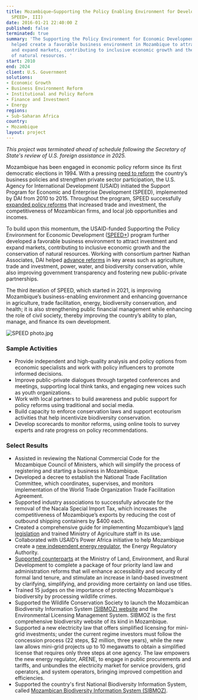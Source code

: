 ```yaml
---
title: Mozambique—Supporting the Policy Enabling Environment for Development (SPEED,
  SPEED+, III)
date: 2016-01-21 22:40:00 Z
published: false
terminated: true
summary: 'The Supporting the Policy Environment for Economic Development+ program
  helped create a favorable business environment in Mozambique to attract investment
  and expand markets, contributing to inclusive economic growth and the conservation
  of natural resources. '
start: 2010
end: 2024
client: U.S. Government
solutions:
- Economic Growth
- Business Environment Reform
- Institutional and Policy Reform
- Finance and Investment
- Energy
regions:
- Sub-Saharan Africa
country:
- Mozambique
layout: project
---
```


<aside><em>This project was terminated ahead of schedule following the Secretary of State's review of U.S. foreign assistance in 2025.</em></aside>

Mozambique has been engaged in economic policy reform since its first democratic elections in 1994. With a pressing [need to reform](http://dai-global-developments.com/articles/mozambique-even-a-progressive-land-law-needs-revision-after-a-generation-of-experience/) the country’s business policies and strengthen private sector participation, the U.S. Agency for International Development (USAID) initiated the Support Program for Economic and Enterprise Development (SPEED), implemented by DAI from 2010 to 2015. Throughout the program, SPEED successfully [expanded policy reforms](http://dai-global-developments.com/articles/reforming-business-policy-mozambique?utm_source=daidotcom) that increased trade and investment, the competitiveness of Mozambican firms, and local job opportunities and incomes.

To build upon this momentum, the USAID-funded Supporting the Policy Environment for Economic Development ([SPEED\+](http://www.speed-program.com/)) program further developed a favorable business environment to attract investment and expand markets, contributing to inclusive economic growth and the conservation of natural resources. Working with consortium partner Nathan Associates, DAI helped [advance reforms](https://www.dai.com/news/dais-ian-rose-on-legal-reform-in-the-land-sector) in key areas such as agriculture, trade and investment, power, water, and biodiversity conservation, while also improving government transparency and fostering new public-private partnerships.

The third iteration of SPEED, which started in 2021, is improving Mozambique’s business-enabling environment and enhancing governance in agriculture, trade facilitation, energy, biodiversity conservation, and health; it is also strengthening public financial management while enhancing the role of civil society, thereby improving the country’s ability to plan, manage, and finance its own development.

![SPEED  photo.jpg](/uploads/SPEED%20%20photo.jpg)

### Sample Activities

* Provide independent and high-quality analysis and policy options from economic specialists and work with policy influencers to promote informed decisions.
* Improve public-private dialogues through targeted conferences and meetings,  supporting local think tanks, and engaging new voices such as youth organizations.
* Work with local partners to build awareness and public support for policy reforms using traditional and social media.
* Build capacity to enforce conservation laws and support ecotourism activities that help incentivize biodiversity conservation.
* Develop scorecards to monitor reforms, using online tools to survey experts and rate progress on policy recommendations.

### Select Results

* Assisted in reviewing the National Commercial Code for the Mozambique Council of Ministers, which will simplify the process of registering and starting a business in Mozambique.
* Developed a decree to establish the National Trade Facilitation Committee, which coordinates, supervises, and monitors implementation of the World Trade Organization Trade Facilitation Agreement.
* Supported industry associations to successfully advocate for the removal of the Nacala Special Import Tax, which increases the competitiveness of Mozambique’s exports by reducing the cost of outbound shipping containers by $400 each.
* Created a comprehensive guide for implementing Mozambique’s [land legislation](https://dai-global-developments.com/articles/mozambique-even-a-progressive-land-law-needs-revision-after-a-generation-of-experience) and trained Ministry of Agriculture staff in its use.
* Collaborated with USAID’s Power Africa initiative to help Mozambique create a [new independent energy regulator](https://medium.com/power-africa/mozambique-gets-new-energy-regulator-c67b8b95d516), the Energy Regulatory Authority.
* [Supported counterparts](https://www.land-links.org/project/mozambique-support-program-for-economic-and-enterprise-development-plus-speed/) at the Ministry of Land, Environment, and Rural Development to complete a package of four priority land law and administration reforms that will enhance accessibility and security of formal land tenure, and stimulate an increase in land-based investment by clarifying, simplifying, and providing more certainty on land use titles.
*  Trained 15 judges on the importance of protecting Mozambique's biodiversity by processing wildlife crimes.
* Supported the Wildlife Conservation Society to launch the Mozambican Biodiversity Information System [(SIBMOZ) website](https://sibmoz.gov.mz/) and the Environmental Licensing Management System. SIBMOZ is the first comprehensive biodiversity website of its kind in Mozambique.
* Supported a new electricity law that offers simplified licensing for mini-grid investments; under the current regime investors must follow the concession process (22 steps, $2 million, three years), while the new law allows mini-grid projects up to 10 megawatts to obtain a simplified license that requires only three steps at one agency. The law empowers the new energy regulator, ARENE, to engage in public procurements and tariffs, and unbundles the electricity market for service providers, grid operators, and system operators, bringing improved competition and efficiencies.
* Supported the country's first National
Biodiversity Information System, called [Mozambican Biodiversity Information System (SIBMOZ)](https://sibmoz.gov.mz/).
